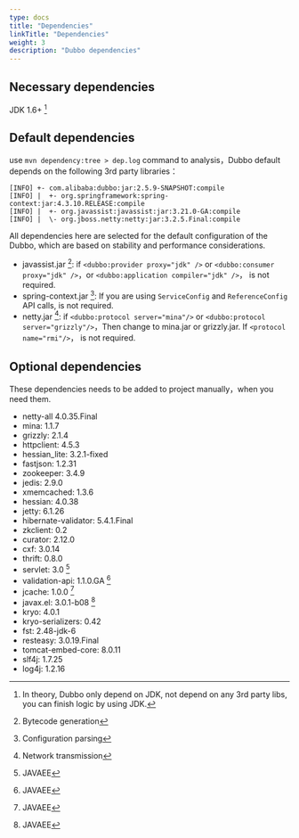 ```yaml
---
type: docs
title: "Dependencies"
linkTitle: "Dependencies"
weight: 3
description: "Dubbo dependencies" 
---
```


## Necessary dependencies
JDK 1.6+ [^1]

## Default dependencies
use `mvn dependency:tree > dep.log`  command to analysis，Dubbo default depends on the following 3rd party libraries：

```shell script
[INFO] +- com.alibaba:dubbo:jar:2.5.9-SNAPSHOT:compile
[INFO] |  +- org.springframework:spring-context:jar:4.3.10.RELEASE:compile
[INFO] |  +- org.javassist:javassist:jar:3.21.0-GA:compile
[INFO] |  \- org.jboss.netty:netty:jar:3.2.5.Final:compile
```

All dependencies here are selected for the default configuration of the Dubbo, which are based on stability and performance considerations.
 
* javassist.jar [^3]: if `<dubbo:provider proxy="jdk" />` or `<dubbo:consumer proxy="jdk" />`，or `<dubbo:application compiler="jdk" />`， is not required.
* spring-context.jar [^4]: If you are using `ServiceConfig` and `ReferenceConfig` API calls, is not required.
* netty.jar [^5]: if `<dubbo:protocol server="mina"/>` or `<dubbo:protocol server="grizzly"/>`，Then change to mina.jar or grizzly.jar. If `<protocol name="rmi"/>`， is not required.    

## Optional dependencies
These dependencies  needs to be added to project manually，when you need them.

* netty-all 4.0.35.Final 
* mina: 1.1.7
* grizzly: 2.1.4
* httpclient: 4.5.3
* hessian_lite: 3.2.1-fixed
* fastjson: 1.2.31
* zookeeper: 3.4.9
* jedis: 2.9.0
* xmemcached: 1.3.6
* hessian: 4.0.38
* jetty: 6.1.26
* hibernate-validator: 5.4.1.Final
* zkclient: 0.2
* curator: 2.12.0
* cxf: 3.0.14
* thrift: 0.8.0
* servlet: 3.0 [^6]
* validation-api: 1.1.0.GA [^6]
* jcache: 1.0.0 [^6]
* javax.el: 3.0.1-b08 [^6]
* kryo: 4.0.1
* kryo-serializers: 0.42
* fst: 2.48-jdk-6
* resteasy: 3.0.19.Final
* tomcat-embed-core: 8.0.11
* slf4j: 1.7.25
* log4j: 1.2.16

[^1]: In theory, Dubbo only depend on JDK, not depend on any 3rd party libs, you can finish logic by using  JDK.
[^2]: Log output jar
[^3]: Bytecode generation
[^4]: Configuration parsing
[^5]: Network transmission
[^6]: JAVAEE

